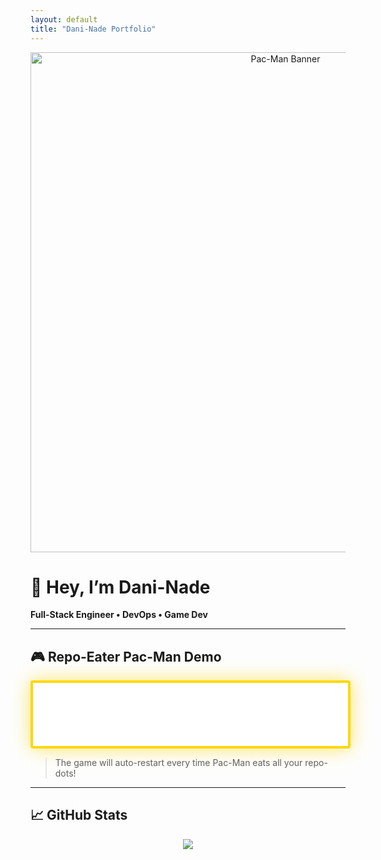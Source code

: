 ```yaml
---
layout: default
title: "Dani-Nade Portfolio"
---
```


<!-- pacman-banner.gif -->
<p align="center">
  <img src="./assets/pacman-banner.gif" alt="Pac-Man Banner" width="800"/>
</p>

# 👋 Hey, I’m Dani-Nade

**Full-Stack Engineer • DevOps • Game Dev**

---

## 🎮 Repo-Eater Pac-Man Demo

<!-- <<< Add this style block at the top of your markdown >>> -->
<style>
.pacman-container {
  /* full width, but no wider than 1000px (or your canvas width) */
  width: 100%;
  max-width: 1000px;
  margin: auto;
}

.pacman-container iframe {
  /* aspect ratio = columns / rows; adjust 35/7 to your actual grid size */
  aspect-ratio: 35 / 7;
  width: 100%;
  height: auto;
  border: 4px solid #FFD700;
  box-shadow: 0 0 30px rgba(255,215,0,0.6);
  border-radius: 4px;
  display: block;
}
</style>

<div class="pacman-container">
  <iframe 
    src="./pacman-repo/index.html" 
    title="Repo-Eater Pac-Man" 
    allow="fullscreen">
  </iframe>
</div>

> The game will auto-restart every time Pac-Man eats all your repo-dots!

---

## 📈 GitHub Stats

<p align="center">
  <img src="https://github-readme-stats.vercel.app/api?username=Dani-Nade&show_icons=true&theme=radical"/>
</p>
